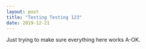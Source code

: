 ```yaml
---
layout: post
title: "Testing Testing 123"
date: 2019-12-21
---
```


Just trying to make sure everything here works A-OK.
